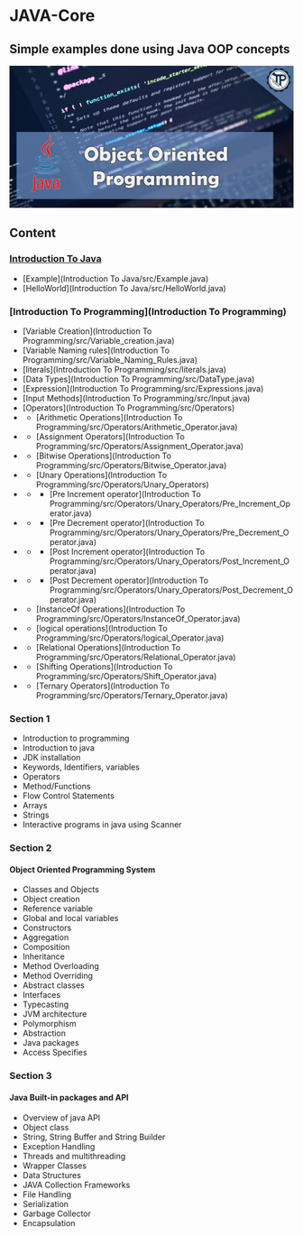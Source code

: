 # JAVA-Core
## Simple examples done using Java OOP concepts

![JAVA-Core](JavCore.jpg)

## Content

### [Introduction To Java](https://github.com/RahulSinghParmar/JAVA-Core/blob/04dac1abf303cebd25808b7ba3c278d39510bad7/Introduction%20To%20Java)
* [Example](Introduction To Java/src/Example.java)
* [HelloWorld](Introduction To Java/src/HelloWorld.java)

### [Introduction To Programming](Introduction To Programming)
* [Variable Creation](Introduction To Programming/src/Variable_creation.java)
* [Variable Naming rules](Introduction To Programming/src/Variable_Naming_Rules.java)
* [literals](Introduction To Programming/src/literals.java)
* [Data Types](Introduction To Programming/src/DataType.java)
* [Expression](Introduction To Programming/src/Expressions.java)
* [Input Methods](Introduction To Programming/src/Input.java)
* [Operators](Introduction To Programming/src/Operators)
* * [Arithmetic Operations](Introduction To Programming/src/Operators/Arithmetic_Operator.java)
* * [Assignment Operators](Introduction To Programming/src/Operators/Assignment_Operator.java)
* * [Bitwise Operations](Introduction To Programming/src/Operators/Bitwise_Operator.java)
* * [Unary Operations](Introduction To Programming/src/Operators/Unary_Operators)
* * * [Pre Increment operator](Introduction To Programming/src/Operators/Unary_Operators/Pre_Increment_Operator.java)
* * * [Pre Decrement operator](Introduction To Programming/src/Operators/Unary_Operators/Pre_Decrement_Operator.java)
* * * [Post Increment operator](Introduction To Programming/src/Operators/Unary_Operators/Post_Increment_Operator.java)
* * * [Post Decrement operator](Introduction To Programming/src/Operators/Unary_Operators/Post_Decrement_Operator.java)
* * [InstanceOf Operations](Introduction To Programming/src/Operators/InstanceOf_Operator.java)
* * [logical operations](Introduction To Programming/src/Operators/logical_Operator.java)
* * [Relational Operations](Introduction To Programming/src/Operators/Relational_Operator.java)
* * [Shifting Operations](Introduction To Programming/src/Operators/Shift_Operator.java)
* * [Ternary Operators](Introduction To Programming/src/Operators/Ternary_Operator.java)











### Section 1
* Introduction to programming 
* Introduction to java 
* JDK installation 
* Keywords, Identifiers, variables 
* Operators 
* Method/Functions 
* Flow Control Statements 
* Arrays 
* Strings 
* Interactive programs in java using Scanner

### Section 2
#### Object Oriented Programming System
- Classes and Objects
- Object creation
- Reference variable
- Global and local variables
- Constructors
- Aggregation
- Composition
- Inheritance 
- Method Overloading
- Method Overriding
- Abstract classes
- Interfaces
- Typecasting
- JVM architecture
- Polymorphism
- Abstraction
- Java packages
- Access Specifies

### Section 3
####  Java Built-in packages and API
* Overview of java API
* Object class
* String, String Buffer and String Builder
* Exception Handling
* Threads and multithreading
* Wrapper Classes
* Data Structures
* JAVA Collection Frameworks
* File Handling
* Serialization
* Garbage Collector
* Encapsulation